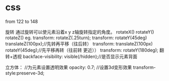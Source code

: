 # css
from 122 to 148

旋转
	通过旋转可以使元素沿着x y z轴旋转指定的角度。
	rotateX() rotateY() rotateZ()
	eg. transform: rotateZ(.25turn);
		transform: rotateY(45deg) translateZ(100px);//先转再平移（往后转）
		transform:  translateZ(100px) rotateY(45deg);//先平移再转（往前转 更近））
		transform: rotateY(180deg); 翻转+透视
		backface-visibility: visible(/hidden);//是否显示元素背面

立方体：
	//为元素设置透明效果
	opacity: 0.7;
	//设置3d变形效果
	transform-style:preserve-3d;	


